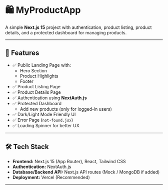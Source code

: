 # 🛍️ MyProductApp

A simple **Next.js 15** project with authentication, product listing, product details, and a protected dashboard for managing products.  

---

## 🚀 Features
- ✅ Public Landing Page with:
  - Hero Section
  - Product Highlights
  - Footer
- ✅ Product Listing Page
- ✅ Product Details Page
- ✅ Authentication using **NextAuth.js**
- ✅ Protected Dashboard
  - Add new products (only for logged-in users)
- ✅ Dark/Light Mode Friendly UI
- ✅ Error Page (`not-found.jsx`)
- ✅ Loading Spinner for better UX

---



## 🛠️ Tech Stack
- **Frontend:** Next.js 15 (App Router), React, Tailwind CSS
- **Authentication:** NextAuth.js
- **Database/Backend API:** Next.js API routes (Mock / MongoDB if added)
- **Deployment:** Vercel (Recommended)

---
